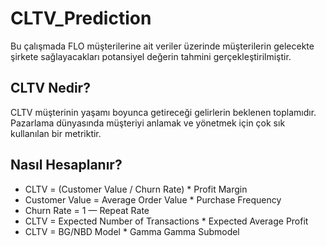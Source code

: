 # CLTV_Prediction
Bu çalışmada FLO müşterilerine ait veriler üzerinde müşterilerin gelecekte şirkete sağlayacakları potansiyel değerin tahmini gerçekleştirilmiştir.
## CLTV Nedir?
CLTV müşterinin yaşamı boyunca getireceği gelirlerin beklenen toplamıdır. Pazarlama dünyasında müşteriyi anlamak ve yönetmek için çok sık kullanılan bir metriktir.
## Nasıl Hesaplanır?
- CLTV = (Customer Value / Churn Rate) * Profit Margin
- Customer Value = Average Order Value * Purchase Frequency
- Churn Rate = 1 — Repeat Rate
- CLTV = Expected Number of Transactions * Expected Average Profit
- CLTV = BG/NBD Model * Gamma Gamma Submodel
